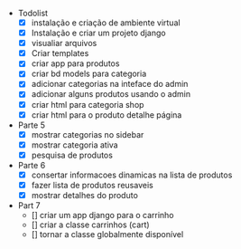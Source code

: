 - Todolist 
    - [x] instalação e criação de ambiente virtual
    - [x] Instalação e criar um projeto django 
    - [x] visualiar arquivos 
    - [x] Criar templates
    - [x] criar app para produtos 
    - [x] criar bd models para categoria
    - [x] adicionar categorias na inteface do admin
    - [x] adicionar alguns produtos usando o admin
    - [x] criar html para categoria shop
    - [x] criar html para o produto detalhe página 
- Parte 5
    - [x] mostrar categorias no sidebar
    - [x] mostrar categoria ativa
    - [x] pesquisa de produtos
- Parte 6
    - [x] consertar informacoes dinamicas na lista de produtos
    - [x] fazer lista de produtos reusaveis
    - [x] mostrar detalhes do produto
- Part 7
    - [] criar um app django para o carrinho
    - [] criar a classe carrinhos (cart)
    - [] tornar a classe globalmente disponível 